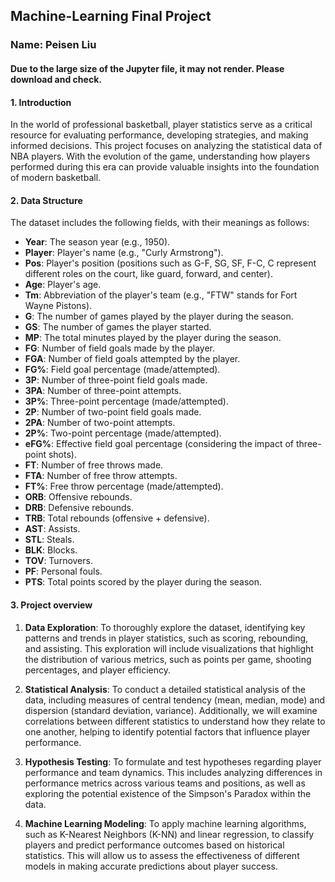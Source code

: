 ## Machine-Learning Final Project
### Name: Peisen Liu

#### Due to the large size of the Jupyter file, it may not render. Please download and check.

#### 1. Introduction
In the world of professional basketball, player statistics serve as a critical resource for evaluating performance, developing strategies, and making informed decisions. This project focuses on analyzing the statistical data of NBA players. With the evolution of the game, understanding how players performed during this era can provide valuable insights into the foundation of modern basketball.

#### 2. Data Structure
The dataset includes the following fields, with their meanings as follows:
- **Year**: The season year (e.g., 1950).
- **Player**: Player's name (e.g., "Curly Armstrong").
- **Pos**: Player's position (positions such as G-F, SG, SF, F-C, C represent different roles on the court, like guard, forward, and center).
- **Age**: Player's age.
- **Tm**: Abbreviation of the player's team (e.g., "FTW" stands for Fort Wayne Pistons).
- **G**: The number of games played by the player during the season.
- **GS**: The number of games the player started.
- **MP**: The total minutes played by the player during the season.
- **FG**: Number of field goals made by the player.
- **FGA**: Number of field goals attempted by the player.
- **FG%**: Field goal percentage (made/attempted).
- **3P**: Number of three-point field goals made.
- **3PA**: Number of three-point attempts.
- **3P%**: Three-point percentage (made/attempted).
- **2P**: Number of two-point field goals made.
- **2PA**: Number of two-point attempts.
- **2P%**: Two-point percentage (made/attempted).
- **eFG%**: Effective field goal percentage (considering the impact of three-point shots).
- **FT**: Number of free throws made.
- **FTA**: Number of free throw attempts.
- **FT%**: Free throw percentage (made/attempted).
- **ORB**: Offensive rebounds.
- **DRB**: Defensive rebounds.
- **TRB**: Total rebounds (offensive + defensive).
- **AST**: Assists.
- **STL**: Steals.
- **BLK**: Blocks.
- **TOV**: Turnovers.
- **PF**: Personal fouls.
- **PTS**: Total points scored by the player during the season.

#### 3. Project overview
1. **Data Exploration**: To thoroughly explore the dataset, identifying key patterns and trends in player statistics, such as scoring, rebounding, and assisting. This exploration will include visualizations that highlight the distribution of various metrics, such as points per game, shooting percentages, and player efficiency.

2. **Statistical Analysis**: To conduct a detailed statistical analysis of the data, including measures of central tendency (mean, median, mode) and dispersion (standard deviation, variance). Additionally, we will examine correlations between different statistics to understand how they relate to one another, helping to identify potential factors that influence player performance.

3. **Hypothesis Testing**: To formulate and test hypotheses regarding player performance and team dynamics. This includes analyzing differences in performance metrics across various teams and positions, as well as exploring the potential existence of the Simpson's Paradox within the data.

4. **Machine Learning Modeling**: To apply machine learning algorithms, such as K-Nearest Neighbors (K-NN) and linear regression, to classify players and predict performance outcomes based on historical statistics. This will allow us to assess the effectiveness of different models in making accurate predictions about player success.
